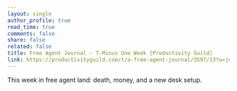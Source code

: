 ```yaml
---
layout: single
author_profile: true
read_time: true
comments: false
share: false
related: false
title: Free Agent Journal - T-Minus One Week [Productivity Guild]
link: https://productivityguild.com/t/a-free-agent-journal/3597/13?u=justindirose
---
```


This week in free agent land: death, money, and a new desk setup. 

